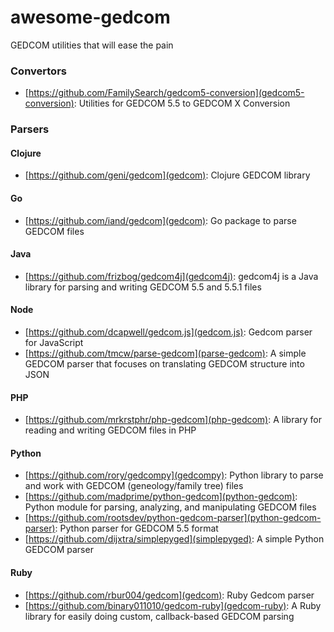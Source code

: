 # awesome-gedcom

GEDCOM utilities that will ease the pain

### Convertors

* [https://github.com/FamilySearch/gedcom5-conversion](gedcom5-conversion): Utilities for GEDCOM 5.5 to GEDCOM X Conversion

### Parsers

#### Clojure

* [https://github.com/geni/gedcom](gedcom): Clojure GEDCOM library

#### Go

* [https://github.com/iand/gedcom](gedcom): Go package to parse GEDCOM files

#### Java

* [https://github.com/frizbog/gedcom4j](gedcom4j): gedcom4j is a Java library for parsing and writing GEDCOM 5.5 and 5.5.1 files

#### Node

* [https://github.com/dcapwell/gedcom.js](gedcom.js): Gedcom parser for JavaScript
* [https://github.com/tmcw/parse-gedcom](parse-gedcom): A simple GEDCOM parser that focuses on translating GEDCOM structure into JSON

#### PHP

* [https://github.com/mrkrstphr/php-gedcom](php-gedcom): A library for reading and writing GEDCOM files in PHP

#### Python

* [https://github.com/rory/gedcompy](gedcompy): Python library to parse and work with GEDCOM (geneology/family tree) files
* [https://github.com/madprime/python-gedcom](python-gedcom): Python module for parsing, analyzing, and manipulating GEDCOM files
* [https://github.com/rootsdev/python-gedcom-parser](python-gedcom-parser): Python parser for GEDCOM 5.5 format
* [https://github.com/dijxtra/simplepyged](simplepyged): A simple Python GEDCOM parser

#### Ruby

* [https://github.com/rbur004/gedcom](gedcom): Ruby Gedcom parser
* [https://github.com/binary011010/gedcom-ruby](gedcom-ruby): A Ruby library for easily doing custom, callback-based GEDCOM parsing
